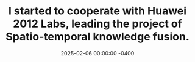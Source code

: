---
title: "I started to cooperate with Huawei 2012 Labs, leading the project of Spatio-temporal knowledge fusion."
date: 2025-02-06 00:00:00 -0400
---
